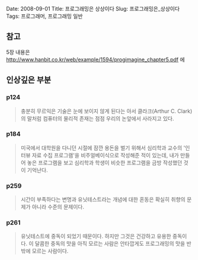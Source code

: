 Date: 2008-09-01
Title: 프로그래밍은 상상이다
Slug: 프로그래밍은_상상이다
Tags: 프로그래머, 프로그래밍 일반

## 참고
5장 내용은 <http://www.hanbit.co.kr/web/example/1594/progimagine_chapter5.pdf> 에


## 인상깊은 부분
### p124
> 충분히 무르익은 기술은 눈에 보이지 않게 된다는 아서 클라크(Arthur C. Clark)의 말처럼 컴퓨터의 물리적 존재는 점점 우리의 논앞에서 사라지고 있다.

### p184
> 미국에서 대학원을 다니던 시절에 잠깐 용돈을 벌기 위해서 심리학과 교수의 '인터뷰 자료 수집 프로그램'을 비주얼베이식으로 작성해준 적이 있는데, 
> 내가 만들어 놓은 프로그램을 보고 심리학과 학생이 비슷한 프로그램을 금방 작성했던 것이 기억난다.

### p259
> 시간이 부족하다는 변명과 유닛테스트라는 개념에 대한 혼동은 확실히 취향의 문제가 아니라 수준의 문제이다.

### p261
> 유닛테스트에 중독이 되었기 때문이다. 하지만 그것은 건강하고 유용한 중독이다. 이 달콤한 중독의 맛을 아직 모르는 사람은 안타깝게도 프로그래밍의 맛을 반밖에 모르는 사람이다.
